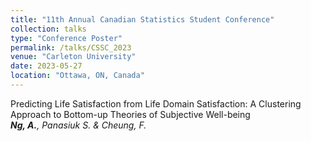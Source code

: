 ```yaml
---
title: "11th Annual Canadian Statistics Student Conference"
collection: talks
type: "Conference Poster"
permalink: /talks/CSSC_2023
venue: "Carleton University"
date: 2023-05-27
location: "Ottawa, ON, Canada"
---
```


Predicting Life Satisfaction from Life Domain Satisfaction: A Clustering Approach to Bottom-up Theories of Subjective Well-being
<br>***Ng, A.**, Panasiuk S. & Cheung, F.*

